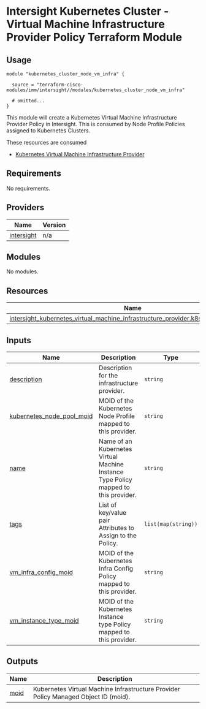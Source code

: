 # Intersight Kubernetes Cluster - Virtual Machine Infrastructure Provider Policy Terraform Module

## Usage

```hcl
module "kubernetes_cluster_node_vm_infra" {

  source = "terraform-cisco-modules/imm/intersight//modules/kubernetes_cluster_node_vm_infra"

  # omitted...
}
```

This module will create a Kubernetes Virtual Machine Infrastructure Provider Policy in Intersight.  This is consumed by Node Profile Policies assigned to Kubernetes Clusters.  

These resources are consumed

* [Kubernetes Virtual Machine Infrastructure Provider](https://registry.terraform.io/providers/CiscoDevNet/intersight/latest/docs/resources/kubernetes_virtual_machine_infrastructure_provider)

<!-- BEGINNING OF PRE-COMMIT-TERRAFORM DOCS HOOK -->
## Requirements

No requirements.

## Providers

| Name | Version |
|------|---------|
| <a name="provider_intersight"></a> [intersight](#provider\_intersight) | n/a |

## Modules

No modules.

## Resources

| Name | Type |
|------|------|
| [intersight_kubernetes_virtual_machine_infrastructure_provider.k8s_vm_infra_provider](https://registry.terraform.io/providers/CiscoDevNet/intersight/latest/docs/resources/kubernetes_virtual_machine_infrastructure_provider) | resource |

## Inputs

| Name | Description | Type | Default | Required |
|------|-------------|------|---------|:--------:|
| <a name="input_description"></a> [description](#input\_description) | Description for the infrastructure provider. | `string` | `""` | no |
| <a name="input_kubernetes_node_pool_moid"></a> [kubernetes\_node\_pool\_moid](#input\_kubernetes\_node\_pool\_moid) | MOID of the Kubernetes Node Profile mapped to this provider. | `string` | `""` | no |
| <a name="input_name"></a> [name](#input\_name) | Name of an Kubernetes Virtual Machine Instance Type Policy mapped to this provider. | `string` | `"k8s_vm_instance_type"` | no |
| <a name="input_tags"></a> [tags](#input\_tags) | List of key/value pair Attributes to Assign to the Policy. | `list(map(string))` | `[]` | no |
| <a name="input_vm_infra_config_moid"></a> [vm\_infra\_config\_moid](#input\_vm\_infra\_config\_moid) | MOID of the Kubernetes Infra Config Policy mapped to this provider. | `string` | `""` | no |
| <a name="input_vm_instance_type_moid"></a> [vm\_instance\_type\_moid](#input\_vm\_instance\_type\_moid) | MOID of the Kubernetes Instance type Policy mapped to this provider. | `string` | `""` | no |

## Outputs

| Name | Description |
|------|-------------|
| <a name="output_moid"></a> [moid](#output\_moid) | Kubernetes Virtual Machine Infrastructure Provider Policy Managed Object ID (moid). |
<!-- END OF PRE-COMMIT-TERRAFORM DOCS HOOK -->
